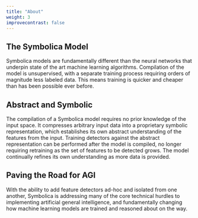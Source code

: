 ```yaml
---
title: "About"
weight: 3
improvecontrast: false
---
```


## The Symbolica Model

Symbolica models are fundamentally different than the neural networks that underpin state of the art machine learning algorithms. Compilation of the model is unsupervised, with a separate training process requiring orders of magnitude less labeled data. This means training is quicker and cheaper than has been possible ever before.

## Abstract and Symbolic

The compilation of a Symbolica model requires no prior knowledge of the input space. It compresses arbitrary input data into a proprietary symbolic representation, which establishes its own abstract understanding of the features from the input. Training detectors against the abstract representation can be performed after the model is compiled, no longer requiring retraining as the set of features to be detected grows. The model continually refines its own understanding as more data is provided.

## Paving the Road for AGI

With the ability to add feature detectors ad-hoc and isolated from one another, Symbolica is addressing many of the core technical hurdles to implementing artificial general intelligence, and fundamentally changing how machine learning models are trained and reasoned about on the way.